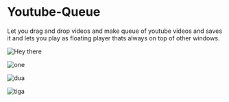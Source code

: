 # Youtube-Queue

Let you drag and drop videos and make queue of youtube videos and saves it and lets you play as floating player thats always on top of other windows. 


![Hey there](https://github.com/00000vish/Youtube-Queue/blob/master/YoutubeQ/3jPQDDu.gif?raw=true)

![one](https://imgur.com/iZHO0PY.png)

![dua](https://imgur.com/5Wf5g47.png)

![tiga](https://imgur.com/9ocNhBH.png)
